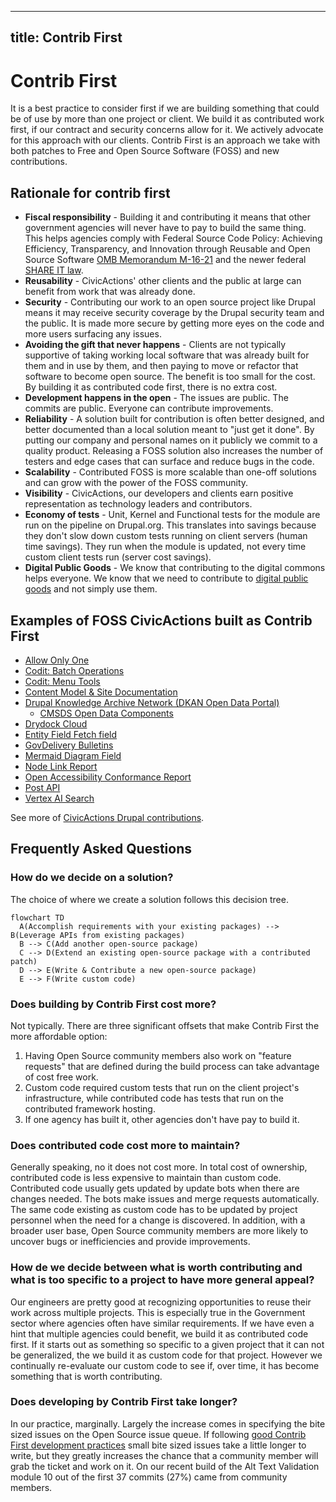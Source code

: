 ______________________________________________________________________

## title: Contrib First

# Contrib First

It is a best practice to consider first if we are building something that could be of use by more than one project or client. We build it as contributed work first, if our contract and security concerns allow for it. We actively advocate for this approach with our clients. Contrib First is an approach we take with both patches to Free and Open Source Software (FOSS) and new contributions.

## Rationale for contrib first

- **Fiscal responsibility** - Building it and contributing it means that other government agencies will never have to pay to build the same thing. This helps agencies comply with Federal Source Code Policy: Achieving Efficiency, Transparency, and Innovation through Reusable and Open Source Software [OMB Memorandum M-16-21](https://obamawhitehouse.archives.gov/sites/default/files/omb/memoranda/2016/m_16_21.pdf) and the newer federal [SHARE IT law](https://www.congress.gov/bill/118th-congress/house-bill/9566).
- **Reusability** - CivicActions' other clients and the public at large can benefit from work that was already done.
- **Security** - Contributing our work to an open source project like Drupal means it may receive security coverage by the Drupal security team and the public. It is made more secure by getting more eyes on the code and more users surfacing any issues.
- **Avoiding the gift that never happens** - Clients are not typically supportive of taking working local software that was already built for them and in use by them, and then paying to move or refactor that software to become open source. The benefit is too small for the cost. By building it as contributed code first, there is no extra cost.
- **Development happens in the open** - The issues are public. The commits are public. Everyone can contribute improvements.
- **Reliability** - A solution built for contribution is often better designed, and better documented than a local solution meant to "just get it done". By putting our company and personal names on it publicly we commit to a quality product. Releasing a FOSS solution also increases the number of testers and edge cases that can surface and reduce bugs in the code.
- **Scalability** - Contributed FOSS is more scalable than one-off solutions and can grow with the power of the FOSS community.
- **Visibility** - CivicActions, our developers and clients earn positive representation as technology leaders and contributors.
- **Economy of tests** - Unit, Kernel and Functional tests for the module are run on the pipeline on Drupal.org. This translates into savings because they don't slow down custom tests running on client servers (human time savings). They run when the module is updated, not every time custom client tests run (server cost savings).
- **Digital Public Goods** - We know that contributing to the digital commons helps everyone. We know that we need to contribute to [digital public goods](https://en.wikipedia.org/wiki/Digital_public_goods) and not simply use them.

## Examples of FOSS CivicActions built as Contrib First

- [Allow Only One](https://www.drupal.org/project/allow_only_one)
- [Codit: Batch Operations](https://www.drupal.org/project/codit_batch_operations)
- [Codit: Menu Tools](https://www.drupal.org/project/codit_menu_tools)
- [Content Model & Site Documentation](https://www.drupal.org/project/content_model_documentation)
- [Drupal Knowledge Archive Network (DKAN Open Data Portal)](https://github.com/GetDKAN/dkan)
    - [CMSDS Open Data Components](https://github.com/GetDKAN/cmsds-open-data-components)
- [Drydock Cloud](https://github.com/drydockcloud)
- [Entity Field Fetch field](https://www.drupal.org/project/entity_field_fetch)
- [GovDelivery Bulletins](https://www.drupal.org/project/govdelivery_bulletins)
- [Mermaid Diagram Field](https://www.drupal.org/project/mermaid_diagram_field)
- [Node Link Report](https://www.drupal.org/project/node_link_report)
- [Open Accessibility Conformance Report](https://github.com/GSA/openacr)
- [Post API](https://www.drupal.org/project/post_api)
- [Vertex AI Search](https://www.drupal.org/project/vertex_ai_search)

See more of [CivicActions Drupal contributions](https://drupal.org/civicactions).

## Frequently Asked Questions

<!--lint disable maximum-heading-length-->

### How do we decide on a solution?

The choice of where we create a solution follows this decision tree.

```mermaid
flowchart TD
  A(Accomplish requirements with your existing packages) --> B(Leverage APIs from existing packages)
  B --> C(Add another open-source package)
  C --> D(Extend an existing open-source package with a contributed patch)
  D --> E(Write & Contribute a new open-source package)
  E --> F(Write custom code)
```

### Does building by Contrib First cost more?

Not typically. There are three significant offsets that make Contrib First the more affordable option:

1. Having Open Source community members also work on "feature requests" that are defined during the build process can take advantage of cost free work.
1. Custom code required custom tests that run on the client project's infrastructure, while contributed code has tests that run on the contributed framework hosting.
1. If one agency has built it, other agencies don't have pay to build it.

### Does contributed code cost more to maintain?

Generally speaking, no it does not cost more. In total cost of ownership, contributed code is less expensive to maintain than custom code. Contributed code usually gets updated by update bots when there are changes needed. The bots make issues and merge requests automatically. The same code existing as custom code has to be updated by project personnel when the need for a change is discovered. In addition, with a broader user base, Open Source community members are more likely to uncover bugs or inefficiencies and provide improvements.

### How de we decide between what is worth contributing and what is too specific to a project to have more general appeal?

Our engineers are pretty good at recognizing opportunities to reuse their work across multiple projects. This is especially true in the Government sector where agencies often have similar requirements. If we have even a hint that multiple agencies could benefit, we build it as contributed code first. If it starts out as something so specific to a given project that it can not be generalized, the we build it as custom code for that project. However we continually re-evaluate our custom code to see if, over time, it has become something that is worth contributing.

### Does developing by Contrib First take longer?

In our practice, marginally. Largely the increase comes in specifying the bite sized issues on the Open Source issue queue. If following [good Contrib First development practices](../../practice-areas/engineering/drupal/drupal-contrib-first-module-development.md) small bite sized issues take a little longer to write, but they greatly increases the chance that a community member will grab the ticket and work on it. On our recent build of the Alt Text Validation module 10 out of the first 37 commits (27%) came from community members.

<!--lint enable maximum-heading-length-->
